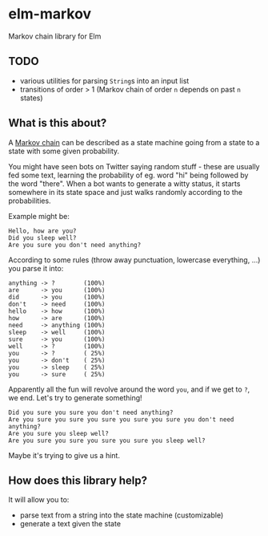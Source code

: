 elm-markov
==========

Markov chain library for Elm

## TODO

- various utilities for parsing `String`s into an input list
- transitions of order > 1 (Markov chain of order `n` depends on past `n` states)

## What is this about?

A [Markov chain](https://en.wikipedia.org/wiki/Markov_chain) can be described as a state machine going from a state to a state with some given probability.

You might have seen bots on Twitter saying random stuff - these are usually fed some text, learning the probability of eg. word "hi" being followed by the word "there". When a bot wants to generate a witty status, it starts somewhere in its state space and just walks randomly according to the probabilities.

Example might be:

```
Hello, how are you?
Did you sleep well?
Are you sure you don't need anything?
```

According to some rules (throw away punctuation, lowercase everything, ...) you parse it into:

```
anything -> ?        (100%)
are      -> you      (100%)
did      -> you      (100%)
don't    -> need     (100%)
hello    -> how      (100%)
how      -> are      (100%)
need     -> anything (100%)
sleep    -> well     (100%)
sure     -> you      (100%)
well     -> ?        (100%)
you      -> ?        ( 25%)
you      -> don't    ( 25%)
you      -> sleep    ( 25%)
you      -> sure     ( 25%)
```

Apparently all the fun will revolve around the word `you`, and if we get to `?`, we end. Let's try to generate something!

```
Did you sure you sure you don't need anything?
Are you sure you sure you sure you sure you sure you don't need anything?
Are you sure you sleep well?
Are you sure you sure you sure you sure you sleep well?
```

Maybe it's trying to give us a hint.

## How does this library help?

It will allow you to:

* parse text from a string into the state machine (customizable)
* generate a text given the state
